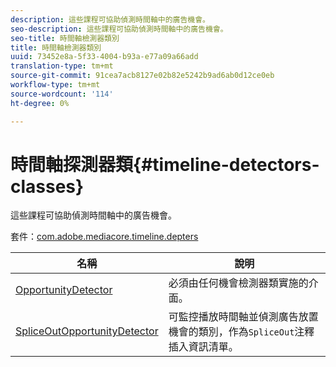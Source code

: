```yaml
---
description: 這些課程可協助偵測時間軸中的廣告機會。
seo-description: 這些課程可協助偵測時間軸中的廣告機會。
seo-title: 時間軸檢測器類別
title: 時間軸檢測器類別
uuid: 73452e8a-5f33-4004-b93a-e77a09a66add
translation-type: tm+mt
source-git-commit: 91cea7acb8127e02b82e5242b9ad6ab0d12ce0eb
workflow-type: tm+mt
source-wordcount: '114'
ht-degree: 0%

---
```



# 時間軸探測器類{#timeline-detectors-classes}

這些課程可協助偵測時間軸中的廣告機會。

套件：[com.adobe.mediacore.timeline.depters](https://help.adobe.com/en_US/primetime/api/psdk/asdoc-dhls_1.4/com/adobe/mediacore/timeline/detectors/package-detail.html)

| 名稱 | 說明 |
|---|---|
| [OpportunityDetector](https://help.adobe.com/en_US/primetime/api/psdk/asdoc-dhls_1.4/com/adobe/mediacore/timeline/detectors/OpportunityDetector.html) | 必須由任何機會檢測器類實施的介面。 |
| [SpliceOutOpportunityDetector](https://help.adobe.com/en_US/primetime/api/psdk/asdoc-dhls_1.4/com/adobe/mediacore/timeline/detectors/SpliceOutOpportunityDetector.html) | 可監控播放時間軸並偵測廣告放置機會的類別，作為`SpliceOut`注釋插入資訊清單。 |